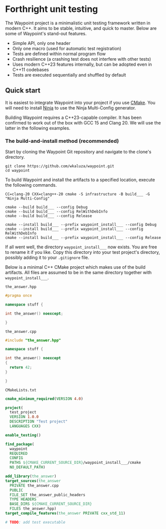 # Forthright unit testing

The Waypoint project is a minimalistic unit testing framework written
in modern C++.
It aims to be stable, intuitive, and quick to master.
Below are some of Waypoint's stand-out features.

* Simple API, only one header
* Only one macro (used for automatic test registration)
* Tests are defined within normal program flow
* Crash resilience (a crashing test does not interfere
  with other tests)
* Uses modern C++23 features internally, but can be adopted even in
  C++11 codebases
* Tests are executed sequentially and shuffled by default

## Quick start

It is easiest to integrate Waypoint into your project if you use
[CMake](https://cmake.org).
You will need to install [Ninja](https://ninja-build.org) to use the
Ninja Multi-Config generator.

Building Waypoint requires a C++23-capable compiler.
It has been confirmed to work out of the box with GCC 15 and Clang 20.
We will use the latter in the following examples.

### The build-and-install method (recommended)

Start by cloning the Waypoint Git repository and navigate to the
clone's directory.

```shell
git clone https://github.com/wkaluza/waypoint.git
cd waypoint
```

To build Waypoint and install the artifacts to a specified location,
execute the following commands.

```shell
CC=clang-20 CXX=clang++-20 cmake -S infrastructure -B build___ -G "Ninja Multi-Config"

cmake --build build___ --config Debug
cmake --build build___ --config RelWithDebInfo
cmake --build build___ --config Release

cmake --install build___ --prefix waypoint_install___ --config Debug
cmake --install build___ --prefix waypoint_install___ --config RelWithDebInfo
cmake --install build___ --prefix waypoint_install___ --config Release
```

If all went well, the directory `waypoint_install___` now exists.
You are free to rename it if you like.
Copy this directory into your test project's directory, possibly adding
it to your `.gitignore` file. 

Below is a minimal C++ CMake project which makes use of the build
artifacts.
All files are assumed to be in the same directory together with
`waypoint_install___`.

`the_answer.hpp`

```c++
#pragma once

namespace stuff {

int the_answer() noexcept;

}
```

`the_answer.cpp`

```c++
#include "the_answer.hpp"

namespace stuff {

int the_answer() noexcept
{
  return 42;
}

}
```

`CMakeLists.txt`

```cmake
cmake_minimum_required(VERSION 4.0)

project(
  test_project
  VERSION 1.0.0
  DESCRIPTION "Test project"
  LANGUAGES CXX)

enable_testing()

find_package(
  waypoint
  REQUIRED
  CONFIG
  PATHS ${CMAKE_CURRENT_SOURCE_DIR}/waypoint_install___/cmake
  NO_DEFAULT_PATH)

add_library(the_answer)
target_sources(the_answer
  PRIVATE the_answer.cpp
  PUBLIC
  FILE_SET the_answer_public_headers
  TYPE HEADERS
  BASE_DIRS ${CMAKE_CURRENT_SOURCE_DIR}
  FILES the_answer.hpp)
target_compile_features(the_answer PRIVATE cxx_std_11)

# TODO: add test executable
```
